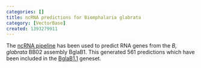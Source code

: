 ```yaml
---
categories: []
title: ncRNA predictions for Biomphalaria glabrata
category: [VectorBase]
created: 1393279911
---
```

The <a href="/info/genome/genebuild/ncrna.html">ncRNA pipeline</a> has been used to predict RNA genes from the <em>B, glabrata</em> BB02 assembly BglaB1. This generated 561 predictions which have been included in the <a href="/organisms/biomphalaria-glabrata/bb02/BglaB1.1">BglaB1.1</a> geneset.

